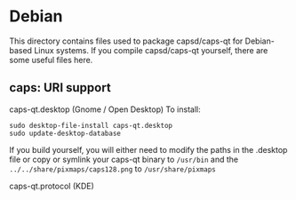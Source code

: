
Debian
====================
This directory contains files used to package capsd/caps-qt
for Debian-based Linux systems. If you compile capsd/caps-qt yourself, there are some useful files here.

## caps: URI support ##


caps-qt.desktop  (Gnome / Open Desktop)
To install:

	sudo desktop-file-install caps-qt.desktop
	sudo update-desktop-database

If you build yourself, you will either need to modify the paths in
the .desktop file or copy or symlink your caps-qt binary to `/usr/bin`
and the `../../share/pixmaps/caps128.png` to `/usr/share/pixmaps`

caps-qt.protocol (KDE)

